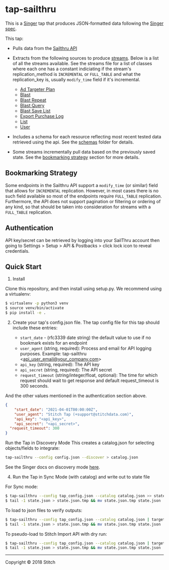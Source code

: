 # tap-sailthru

This is a [Singer](https://singer.io) tap that produces JSON-formatted data
following the [Singer
spec](https://github.com/singer-io/getting-started/blob/master/SPEC.md).

This tap:

- Pulls data from the [Sailthru API](https://getstarted.sailthru.com/developers/api-basics/introduction/)
- Extracts from the following sources to produce [streams](tap_sailthru/streams.py). Below is a list of all the streams available. See the streams file for a list of classes where each one has a constant indiciating if the stream's replication_method is `INCREMENTAL` or `FULL_TABLE` and what the replication_key is, usually `modify_time` field if it's incremental.
  - [Ad Targeter Plan](https://getstarted.sailthru.com/developers/api/ad-plan/)
  - [Blast](https://getstarted.sailthru.com/developers/api/blast/)
  - [Blast Repeat](https://getstarted.sailthru.com/developers/api/blast_repeat/)
  - [Blast Query](https://getstarted.sailthru.com/developers/api/job/#blast-query)
  - [Blast Save List](https://getstarted.sailthru.com/developers/api/job/#blast-save-list)
  - [Export Purchase Log](https://getstarted.sailthru.com/developers/api/job/#export-purchase-log)
  - [List](https://getstarted.sailthru.com/developers/api/list/)
  - [User](https://getstarted.sailthru.com/developers/api/user/)

- Includes a schema for each resource reflecting most recent tested data retrieved using the api. See the [schemas](tap_sailthru/schemas) folder for details.

- Some streams incrementally pull data based on the previously saved state. See the [bookmarking strategy](README.md#bookmarking-strategy) section for more details.

## Bookmarking Strategy

Some endpoints in the Sailthru API support a `modify_time` (or similar) field that allows for `INCREMENTAL` replication. However, in most cases there is no such field available so most of the endpoints require `FULL_TABLE` replication. Furthermore, the API does not support pagination or filtering or ordering of any kind, so that should be taken into consideration for streams with a `FULL_TABLE` replication.

## Authentication

API key/secret can be retrieved by logging into your SailThru account then going to Settings > Setup > API & Postbacks > click lock icon to reveal credentials.

## Quick Start

1. Install

Clone this repository, and then install using setup.py. We recommend using a virtualenv:

```bash
$ virtualenv -p python3 venv
$ source venv/bin/activate
$ pip install -e .
```

2. Create your tap's config.json file. The tap config file for this tap should include these entries:

    - `start_date` - (rfc3339 date string) the default value to use if no bookmark exists for an endpoint
    - `user_agent` (string, required): Process and email for API logging purposes. Example: tap-sailthru <api_user_email@your_company.com>
    - `api_key` (string, required): The API key
    - `api_secret` (string, required): The API secret
    - `request_timeout` (string/integer/float, optional): The time for which request should wait to get response and default request_timeout is 300 seconds.

And the other values mentioned in the authentication section above.

```json
{
	"start_date": "2021-04-01T00:00:00Z",
	"user_agent": "Stitch Tap (+support@stitchdata.com)",
	"api_key": "<api_key>",
	"api_secret": "<api_secret>",
  "request_timeout": 300
}
```

Run the Tap in Discovery Mode This creates a catalog.json for selecting objects/fields to integrate:

```bash
tap-sailthru --config config.json --discover > catalog.json
```

See the Singer docs on discovery mode [here](https://github.com/singer-io/getting-started/blob/master/docs/DISCOVERY_MODE.md#discovery-mode).

4. Run the Tap in Sync Mode (with catalog) and write out to state file

For Sync mode:

```bash
$ tap-sailthru --config tap_config.json --catalog catalog.json >> state.json
$ tail -1 state.json > state.json.tmp && mv state.json.tmp state.json
```

To load to json files to verify outputs:

```bash
$ tap-sailthru --config tap_config.json --catalog catalog.json | target-json >> state.json
$ tail -1 state.json > state.json.tmp && mv state.json.tmp state.json
```

To pseudo-load to Stitch Import API with dry run:

```bash
$ tap-sailthru --config tap_config.json --catalog catalog.json | target-stitch --config target_config.json --dry-run >> state.json
$ tail -1 state.json > state.json.tmp && mv state.json.tmp state.json
```

---

Copyright &copy; 2018 Stitch
